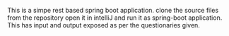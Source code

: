 This is a simpe rest based spring boot application. clone the source files from the repository open it in intelliJ and run it as spring-boot application. This has input and output exposed as per the questionaries given.
